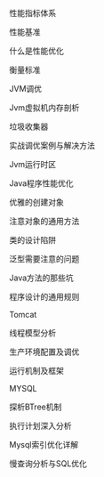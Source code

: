 性能指标体系

性能基准

什么是性能优化

衡量标准

JVM调优

Jvm虚拟机内存剖析

垃圾收集器

实战调优案例与解决方法

Jvm运行时区

Java程序性能优化

优雅的创建对象

注意对象的通用方法

类的设计陷阱

泛型需要注意的问题

Java方法的那些坑

程序设计的通用规则

Tomcat

线程模型分析

生产环境配置及调优

运行机制及框架

MYSQL

探析BTree机制

执行计划深入分析

Mysql索引优化详解

慢查询分析与SQL优化
